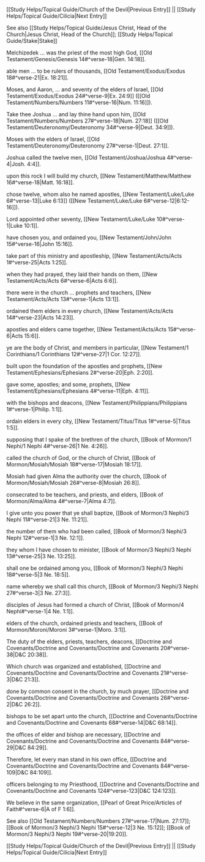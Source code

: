 [[Study Helps/Topical Guide/Church of the Devil|Previous Entry]]  ||  [[Study Helps/Topical Guide/Cilicia|Next Entry]]

 See also [[Study Helps/Topical Guide/Jesus Christ, Head of the Church|Jesus Christ, Head of the Church]]; [[Study Helps/Topical Guide/Stake|Stake]]

 Melchizedek ... was the priest of the most high God, [[Old Testament/Genesis/Genesis 14#^verse-18|Gen. 14:18]].

 able men ... to be rulers of thousands, [[Old Testament/Exodus/Exodus 18#^verse-21|Ex. 18:21]].

 Moses, and Aaron, ... and seventy of the elders of Israel, [[Old Testament/Exodus/Exodus 24#^verse-9|Ex. 24:9]] ([[Old Testament/Numbers/Numbers 11#^verse-16|Num. 11:16]]).

 Take thee Joshua ... and lay thine hand upon him, [[Old Testament/Numbers/Numbers 27#^verse-18|Num. 27:18]] ([[Old Testament/Deuteronomy/Deuteronomy 34#^verse-9|Deut. 34:9]]).

 Moses with the elders of Israel, [[Old Testament/Deuteronomy/Deuteronomy 27#^verse-1|Deut. 27:1]].

 Joshua called the twelve men, [[Old Testament/Joshua/Joshua 4#^verse-4|Josh. 4:4]].

 upon this rock I will build my church, [[New Testament/Matthew/Matthew 16#^verse-18|Matt. 16:18]].

 chose twelve, whom also he named apostles, [[New Testament/Luke/Luke 6#^verse-13|Luke 6:13]] ([[New Testament/Luke/Luke 6#^verse-12|6:12-16]]).

 Lord appointed other seventy, [[New Testament/Luke/Luke 10#^verse-1|Luke 10:1]].

 have chosen you, and ordained you, [[New Testament/John/John 15#^verse-16|John 15:16]].

 take part of this ministry and apostleship, [[New Testament/Acts/Acts 1#^verse-25|Acts 1:25]].

 when they had prayed, they laid their hands on them, [[New Testament/Acts/Acts 6#^verse-6|Acts 6:6]].

 there were in the church ... prophets and teachers, [[New Testament/Acts/Acts 13#^verse-1|Acts 13:1]].

 ordained them elders in every church, [[New Testament/Acts/Acts 14#^verse-23|Acts 14:23]].

 apostles and elders came together, [[New Testament/Acts/Acts 15#^verse-6|Acts 15:6]].

 ye are the body of Christ, and members in particular, [[New Testament/1 Corinthians/1 Corinthians 12#^verse-27|1 Cor. 12:27]].

 built upon the foundation of the apostles and prophets, [[New Testament/Ephesians/Ephesians 2#^verse-20|Eph. 2:20]].

 gave some, apostles; and some, prophets, [[New Testament/Ephesians/Ephesians 4#^verse-11|Eph. 4:11]].

 with the bishops and deacons, [[New Testament/Philippians/Philippians 1#^verse-1|Philip. 1:1]].

 ordain elders in every city, [[New Testament/Titus/Titus 1#^verse-5|Titus 1:5]].

 supposing that I spake of the brethren of the church, [[Book of Mormon/1 Nephi/1 Nephi 4#^verse-26|1 Ne. 4:26]].

 called the church of God, or the church of Christ, [[Book of Mormon/Mosiah/Mosiah 18#^verse-17|Mosiah 18:17]].

 Mosiah had given Alma the authority over the church, [[Book of Mormon/Mosiah/Mosiah 26#^verse-8|Mosiah 26:8]].

 consecrated to be teachers, and priests, and elders, [[Book of Mormon/Alma/Alma 4#^verse-7|Alma 4:7]].

 I give unto you power that ye shall baptize, [[Book of Mormon/3 Nephi/3 Nephi 11#^verse-21|3 Ne. 11:21]].

 the number of them who had been called, [[Book of Mormon/3 Nephi/3 Nephi 12#^verse-1|3 Ne. 12:1]].

 they whom I have chosen to minister, [[Book of Mormon/3 Nephi/3 Nephi 13#^verse-25|3 Ne. 13:25]].

 shall one be ordained among you, [[Book of Mormon/3 Nephi/3 Nephi 18#^verse-5|3 Ne. 18:5]].

 name whereby we shall call this church, [[Book of Mormon/3 Nephi/3 Nephi 27#^verse-3|3 Ne. 27:3]].

 disciples of Jesus had formed a church of Christ, [[Book of Mormon/4 Nephi#^verse-1|4 Ne. 1:1]].

 elders of the church, ordained priests and teachers, [[Book of Mormon/Moroni/Moroni 3#^verse-1|Moro. 3:1]].

 The duty of the elders, priests, teachers, deacons, [[Doctrine and Covenants/Doctrine and Covenants/Doctrine and Covenants 20#^verse-38|D&C 20:38]].

 Which church was organized and established, [[Doctrine and Covenants/Doctrine and Covenants/Doctrine and Covenants 21#^verse-3|D&C 21:3]].

 done by common consent in the church, by much prayer, [[Doctrine and Covenants/Doctrine and Covenants/Doctrine and Covenants 26#^verse-2|D&C 26:2]].

 bishops to be set apart unto the church, [[Doctrine and Covenants/Doctrine and Covenants/Doctrine and Covenants 68#^verse-14|D&C 68:14]].

 the offices of elder and bishop are necessary, [[Doctrine and Covenants/Doctrine and Covenants/Doctrine and Covenants 84#^verse-29|D&C 84:29]].

 Therefore, let every man stand in his own office, [[Doctrine and Covenants/Doctrine and Covenants/Doctrine and Covenants 84#^verse-109|D&C 84:109]].

 officers belonging to my Priesthood, [[Doctrine and Covenants/Doctrine and Covenants/Doctrine and Covenants 124#^verse-123|D&C 124:123]].

 We believe in the same organization, [[Pearl of Great Price/Articles of Faith#^verse-6|A of F 1:6]].

 See also [[Old Testament/Numbers/Numbers 27#^verse-17|Num. 27:17]]; [[Book of Mormon/3 Nephi/3 Nephi 15#^verse-12|3 Ne. 15:12]]; [[Book of Mormon/3 Nephi/3 Nephi 19#^verse-20|19:20]].

[[Study Helps/Topical Guide/Church of the Devil|Previous Entry]]  ||  [[Study Helps/Topical Guide/Cilicia|Next Entry]]